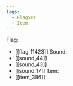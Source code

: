 ```yaml
---
tags:
  - FlagSet
  - Item
---
```

Flag:
- [[flag_11423]]
Sound:
- [[sound_44]]
- [[sound_43]]
- [[sound_17]]
Item:
- [[item_386]]
